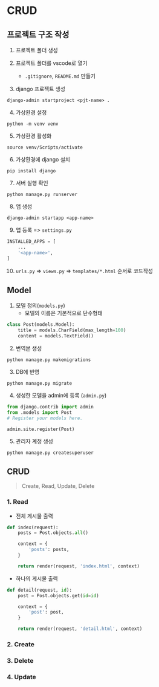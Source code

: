 # CRUD

## 프로젝트 구조 작성

1. 프로젝트 폴더 생성
2. 프로젝트 폴더를 vscode로 열기
    - `.gitignore`, `README.md` 만들기

3. django 프로젝트 생성
```
django-admin startproject <pjt-name> .
```

4. 가상환경 설정
```
python -m venv venv
```

5. 가상환경 활성화
```
source venv/Scripts/activate
```

6. 가상환경에 django 설치
```
pip install django
```

7. 서버 실행 확인
```
python manage.py runserver
```

8. 앱 생성
```
django-admin startapp <app-name>
```

9. 앱 등록 => `settings.py`

```python
INSTALLED_APPS = [
    ...
    '<app-name>',
]
```

10. `urls.py` => `views.py` => `templates/*.html` 순서로 코드작성

## Model

1. 모델 정의(`models.py`)
    - 모델의 이름은 기본적으로 단수형태

```python
class Post(models.Model):
    title = models.CharField(max_length=100)
    content = models.TextField()
```

2. 번역본 생성
```
python manage.py makemigrations
```

3. DB에 반영
```
python manage.py migrate
```

4. 생성한 모델을 admin에 등록 (`admin.py`)
```python
from django.contrib import admin
from .models import Post
# Register your models here.

admin.site.register(Post)
```

5. 관리자 계정 생성
```
python manage.py createsuperuser
```

## CRUD
> Create, Read, Update, Delete

### 1. Read

- 전체 게시물 출력
```python
def index(request):
    posts = Post.objects.all()

    context = {
        'posts': posts,
    }

    return render(request, 'index.html', context)
```

- 하나의 게시물 출력
```python
def detail(request, id):
    post = Post.objects.get(id=id)

    context = {
        'post': post,
    }

    return render(request, 'detail.html', context)
```

### 2. Create

### 3. Delete

### 4. Update
